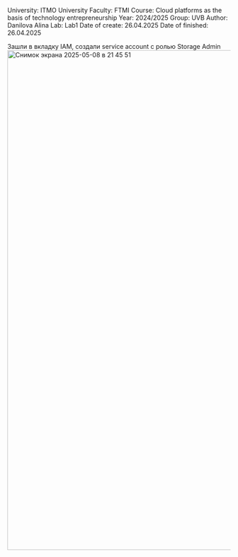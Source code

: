 University: ITMO University
Faculty: FTMI
Course: Cloud platforms as the basis of technology entrepreneurship
Year: 2024/2025
Group: UVB
Author: Danilova Alina
Lab: Lab1
Date of create: 26.04.2025
Date of finished: 26.04.2025


Зашли в вкладку IAM, создали service account с ролью Storage Admin
<img width="1130" alt="Снимок экрана 2025-05-08 в 21 45 51" src="https://github.com/user-attachments/assets/8427c047-4ed5-428b-9db3-e83a65f9e0d4" />

